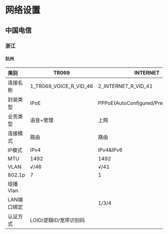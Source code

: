 
# 网络设置
## 中国电信

### 浙江

#### 杭州

| 类别        | TR069                  | INTERNET                               | Other            |
| :---------- | ---------------------- | -------------------------------------- | ---------------- |
| 连接名称    | 1_TR069_VOICE_R_VID_46 | 2_INTERNET_R_VID_41                    | 3_Other_B_VID_43 |
| 封装类型    | IPoE                   | PPPoE(AutoConfigured/PrefixDelegation) | PPPoE            |
| 业务类型    | 语音+管理              | 上网                                   | 其他             |
| 连接模式    | 路由                   | 路由                                   | 桥接             |
| IP模式      | IPv4                   | IPv4&IPv6                              | IPv4&IPv6        |
| MTU         | 1492                   | 1492                                   | 1500             |
| VLAN        | √/46                   | √/41                                   | √/43             |
| 802.1p      | 7                      | 1                                      | 4                |
| 组播Vlan    |                        |                                        |                  |
| LAN端口绑定 |                        | 1/3/4                                  |                  |
| 认证方式    | LOID/逻辑ID/宽带识别码 |                                        |                  |

